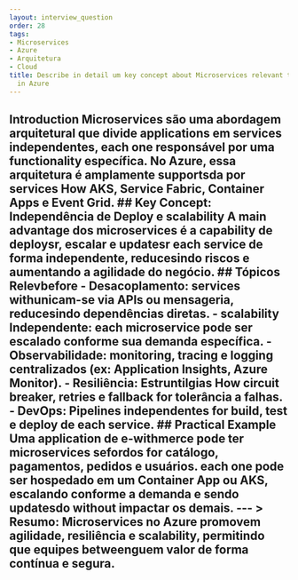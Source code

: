 ```yaml
---
layout: interview_question
order: 28
tags:
- Microservices
- Azure
- Arquitetura
- Cloud
title: Describe in detail um key concept about Microservices relevant to architecture
  in Azure
---
```


## Introduction Microservices são uma abordagem arquitetural que divide applications em services independentes, each one responsável por uma functionality específica. No Azure, essa arquitetura é amplamente supportsda por services How AKS, Service Fabric, Container Apps e Event Grid. ## Key Concept: Independência de Deploy e scalability A main advantage dos microservices é a capability de deploysr, escalar e updatesr each service de forma independente, reducesindo riscos e aumentando a agilidade do negócio. ## Tópicos Relevbefore - **Desacoplamento**: services withunicam-se via APIs ou mensageria, reducesindo dependências diretas. - **scalability Independente**: each microservice pode ser escalado conforme sua demanda específica. - **Observabilidade**: monitoring, tracing e logging centralizados (ex: Application Insights, Azure Monitor). - **Resiliência**: Estruntilgias How circuit breaker, retries e fallback for tolerância a falhas. - **DevOps**: Pipelines independentes for build, test e deploy de each service. ## Practical Example Uma application de e-withmerce pode ter microservices sefordos for catálogo, pagamentos, pedidos e usuários. each one pode ser hospedado em um Container App ou AKS, escalando conforme a demanda e sendo updatesdo without impactar os demais. --- > **Resumo:** Microservices no Azure promovem agilidade, resiliência e scalability, permitindo que equipes betweenguem valor de forma contínua e segura.